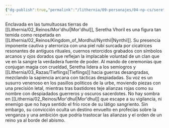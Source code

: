 ```yaml
---
{"dg-publish":true,"permalink":"/lithernia/09-personajes/04-np-cs/seretha-vhoril/","title":"Seretha Vhoril","tags":["lithernia","personaje","tiefling","mordhul"]}
---
```


Enclavada en las tumultuosas tierras de [[Lithernia/02_Reinos/Mor'dhul\|Mor'dhul]], Seretha Vhoril es una figura tan temida como respetada en [[Lithernia/02_Reinos/Kingdom_of_Mordhul/Nynthil\|Nynthil]]. Su presencia imponente cautiva y aterroriza con una piel rubí surcada por cicatrices resonantes de antiguos rituales, cuernos retorcidos grabados con símbolos arcanos y ojos dorados que reflejan la implacable voluntad de un clan que ve en la sangre la verdadera fuente de poder. Al mando de ceremonias que conjugan magia con crueldad, Seretha lidera a los semiogros y [[Lithernia/03_Razas/Tieflings\|Tieflings]] hacia guerras desangradas, mezclando la sapiencia arcana con tácticas despiadadas. Su voz es un susurro venenoso en los pasillos políticos de la urbe, moviendo piezas con una precisión letal, mientras tras bastidores teje alianzas rojas como su nombre con despiadados guerreros y oscuros sacerdotes. No hay sombra en [[Lithernia/02_Reinos/Mor'dhul\|Mor'dhul]] que escape a su vigilancia, ni enemigo que no haya sentido el frío roce de su látigo sangriento. Sin embargo, su convicción oculta un destino envuelto en profecías sobre la venganza y una ambición que podría trastocar las alianzas y el orden de un reino ya al borde del abismo.